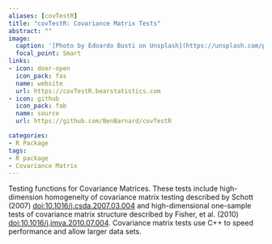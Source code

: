 ```yaml
---
aliases: [covTestR]
title: "covTestR: Covariance Matrix Tests"
abstract: ""
image:
  caption: '[Photo by Edoardo Busti on Unsplash](https://unsplash.com/photos/gEdPXT6BKcc)'
  focal_point: Smart
links:
- icon: door-open
  icon_pack: fas
  name: website
  url: https://covTestR.bearstatistics.com
- icon: github
  icon_pack: fab
  name: source
  url: https://github.com/BenBarnard/covTestR

categories:
- R Package
tags:
- R package
- Covariance Matrix
---
```


Testing functions for Covariance Matrices. These tests include high-dimension homogeneity of covariance matrix testing described by Schott (2007) <doi:10.1016/j.csda.2007.03.004> and high-dimensional one-sample tests of covariance matrix structure described by Fisher, et al. (2010) <doi:10.1016/j.jmva.2010.07.004>. Covariance matrix tests use C++ to speed performance and allow larger data sets.

